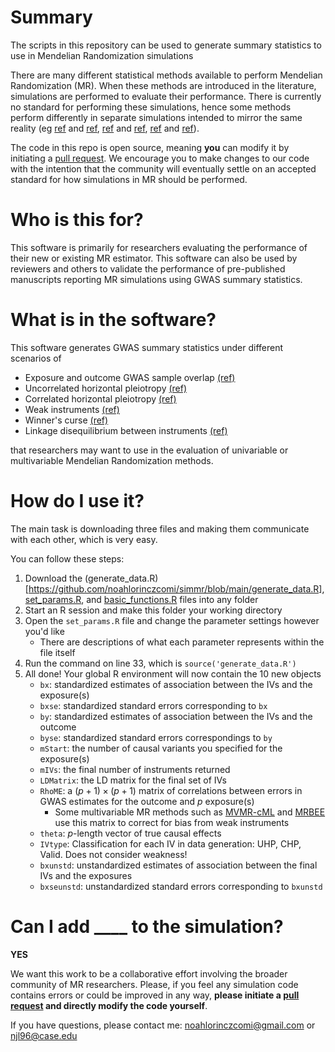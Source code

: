 # Summary
The scripts in this repository can be used to generate summary statistics to use in Mendelian Randomization simulations

There are many different statistical methods available to perform Mendelian Randomization (MR). When these methods are introduced in the literature, simulations are performed to evaluate their performance. There is currently no standard for performing these simulations, hence some methods perform differently in separate simulations intended to mirror the same reality (eg [ref](https://doi.org/10.1101/2021.03.26.437168) and [ref](https://doi.org/10.1214/20-AOS2027
), [ref](https://doi.org/10.1016/j.ajhg.2023.02.014) and [ref](https://doi.org/10.1002/gepi.22295), [ref](https://doi.org/10.1093/ije/dyaa262) and [ref](https://doi.org/10.1016/j.ajhg.2021.05.014)).

The code in this repo is open source, meaning **you** can modify it by initiating a [pull request](https://github.com/noahlorinczcomi/simmr/pulls). We encourage you to make changes to our code with the intention that the community will eventually settle on an accepted standard for how simulations in MR should be performed.

# Who is this for?
This software is primarily for researchers evaluating the performance of their new or existing MR estimator. This software can also be used by reviewers and others to validate the performance of pre-published manuscripts reporting MR simulations using GWAS summary statistics.

# What is in the software?
This software generates GWAS summary statistics under different scenarios of
- Exposure and outcome GWAS sample overlap [(ref)](https://doi.org/10.1101/2021.06.28.21259622)
- Uncorrelated horizontal pleiotropy [(ref)](https://doi.org/10.1093/ije/dyv080)
- Correlated horizontal pleiotropy [(ref)](https://doi.org/10.1038/s41588-020-0631-4)
- Weak instruments [(ref)](https://doi.org/10.1101/2023.01.10.523480)
- Winner's curse [(ref)](https://doi.org/10.1101/2021.06.28.21259622)
- Linkage disequilibrium between instruments [(ref)](https://doi.org/10.1002/gepi.22506)

that researchers may want to use in the evaluation of univariable or multivariable Mendelian Randomization methods.

# How do I use it?
The main task is downloading three files and making them communicate with each other, which is very easy. 

You can follow these steps:
1) Download the (generate_data.R)[https://github.com/noahlorinczcomi/simmr/blob/main/generate_data.R], [set_params.R](https://github.com/noahlorinczcomi/simmr/blob/main/generate_data.R), and [basic_functions.R](https://github.com/noahlorinczcomi/simmr/blob/main/generate_data.R) files into any folder
2) Start an R session and make this folder your working directory
3) Open the `set_params.R` file and change the parameter settings however you'd like
    - There are descriptions of what each parameter represents within the file itself
4) Run the command on line 33, which is `source('generate_data.R')`
5) All done! Your global R environment will now contain the 10 new objects
    - `bx`: standardized estimates of association between the IVs and the exposure(s)
    - `bxse`: standardized standard errors corresponding to `bx`
    - `by`: standardized estimates of association between the IVs and the outcome
    - `byse`: standardized standard errors correspondings to `by`
    - `mStart`: the number of causal variants you specified for the exposure(s)
    - `mIVs`: the final number of instruments returned
    - `LDMatrix`: the LD matrix for the final set of IVs
    - `RhoME`: a $(p+1)\times(p+1)$ matrix of correlations between errors in GWAS estimates for the outcome and $p$ exposure(s)
        - Some multivariable MR methods such as [MVMR-cML](https://doi.org/10.1016/j.ajhg.2023.02.014) and [MRBEE](https://doi.org/10.1101/2023.01.10.523480) use this matrix to correct for bias from weak instruments
    - `theta`: $p$-length vector of true causal effects
    - `IVtype`: Classification for each IV in data generation: UHP, CHP, Valid. Does not consider weakness!
    - `bxunstd`: unstandardized estimates of association between the final IVs and the exposures 
    - `bxseunstd`: unstandardized standard errors corresponding to `bxunstd`

# Can I add ____ to the simulation?
**YES**

We want this work to be a collaborative effort involving the broader community of MR researchers. Please, if you feel any simulation code contains errors or could be improved in any way, **please initiate a [pull request](https://github.com/noahlorinczcomi/simmr/pulls) and directly modify the code yourself**. 

If you have questions, please contact me: noahlorinczcomi@gmail.com or njl96@case.edu








